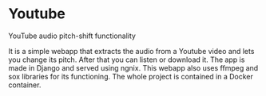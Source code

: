 # Youtube
YouTube audio pitch-shift functionality

It is a simple webapp that extracts the audio from a Youtube video and lets you change its pitch. After that you can listen or download it. The app is made in Django and served using ngnix. This webapp also uses ffmpeg and sox libraries for its functioning. The whole project is contained in a Docker container.
